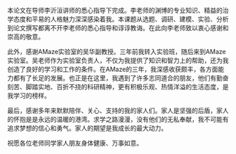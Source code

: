 本论文在导师李沂洹讲师的悉心指导下完成。李老师的渊博的专业知识、精益的治学态度和平易的人格魅力深深感染着我。本课题从选题、调研、建模、实验、分析到论文撰写都离不开李老师的悉心指导和谆谆教诲。在此向李老师致以衷心感谢和崇高的敬意。

此外，感谢AMaze实验室的吴华副教授。三年前我转入实验班，随后来到AMaze实验室。吴老师作为实验室负责人，不仅为我提供了知识和智力上的帮助，还为我创造了良好的学习和工作的条件。在AMaze的三年，我深感收获颇丰，各方面能力都有了长足的发展。也正是在这里，我遇到了许多志同道合的朋友，他们有勤奋刻苦、脚踏实地、百折不挠的科研精神，更有积极乐观、热情洋溢的生活态度，是我学习的榜样。

最后，感谢多年来默默陪伴、关心、支持的我的家人们。家人是坚强的后盾，家人的怀抱是是永远的温暖的港湾。求学之路漫漫，没有他们的无私奉献，我不可能有追求梦想的信心和勇气。家人的期望是我成长的最大动力。

祝愿各位老师同学家人朋友身体健康、万事如意。